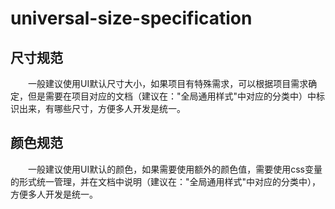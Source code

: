 # universal-size-specification
## 尺寸规范
&emsp;&emsp;一般建议使用UI默认尺寸大小，如果项目有特殊需求，可以根据项目需求确定，但是需要在项目对应的文档（建议在："全局通用样式"中对应的分类中）中标识出来，有哪些尺寸，方便多人开发是统一。
## 颜色规范
&emsp;&emsp;一般建议使用UI默认的颜色，如果需要使用额外的颜色值，需要使用css变量的形式统一管理，并在文档中说明（建议在："全局通用样式"中对应的分类中），方便多人开发是统一。